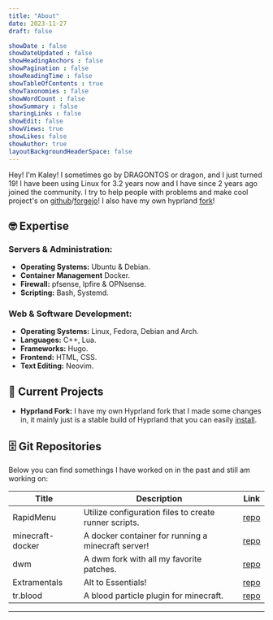 ```yaml
---
title: "About"
date: 2023-11-27
draft: false

showDate : false
showDateUpdated : false
showHeadingAnchors : false
showPagination : false
showReadingTime : false
showTableOfContents : true
showTaxonomies : false 
showWordCount : false
showSummary : false
sharingLinks : false
showEdit: false
showViews: true
showLikes: false
showAuthor: true
layoutBackgroundHeaderSpace: false
---
```


Hey! I'm Kaley! I sometimes go by DRAGONTOS or dragon, and I just turned 19! I have been using Linux for 3.2 years now and I have since 2 years ago joined the community. I try to help people with problems and make cool project's on 
[github](https://github.com/DRAGONTOS)/[forgejo](https://git.kaleyfischer.xyz/DRAGONTOS)! I also have my own hyprland [fork](https://github.com/Trensa-Organization/hyprland)!

## 🤓 Expertise

### Servers & Administration: 
- **Operating Systems:** Ubuntu & Debian.
- **Container Management** Docker.
- **Firewall:** pfsense, Ipfire & OPNsense.
- **Scripting:** Bash, Systemd.

### Web & Software Development:
- **Operating Systems:** Linux, Fedora, Debian and Arch.
- **Languages:** C++, Lua.
- **Frameworks:** Hugo.
- **Frontend:** HTML, CSS.
- **Text Editing:** Neovim.

## 📒 Current Projects 
- **Hyprland Fork:** I have my own Hyprland fork that I made some changes in, it mainly just is a stable build of Hyprland that you can easily [install]().

## 🗄️ Git Repositories
Below you can find somethings I have worked on in the past and still am working on:

<table>
    <thead>
        <tr>
            <th>Title</th>
            <th>Description</th>
            <th>Link</th>
        </tr>
    </thead>
    <tbody>
         <tr>
            <td>RapidMenu</td>
            <td>Utilize configuration files to create runner scripts.</td>
            <td><a target="_blank" href="https://git.kaleyfischer.xyz/DRAGONTOS/RapidMenu">repo</a></td>
        </tr>
        <tr>
            <td>minecraft-docker</td>
            <td>A docker container for running a minecraft server!</td>
            <td><a target="_blank" href="https://git.kaleyfischer.xyz/DRAGONTOS/minecraft-docker">repo</a></td>
        </tr>
         <tr>
            <td>dwm</td>
            <td>A dwm fork with all my favorite patches.</td>
            <td><a target="_blank" href="https://git.kaleyfischer.xyz/DRAGONTOS/dwm">repo</a></td>
        </tr>
         <tr>
            <td>Extramentals</td>
            <td>Alt to Essentials!</td>
            <td><a target="_blank" href="https://github.com/Trensa-Organization/Extramentals">repo</a></td>
        </tr>
         <tr>
            <td>tr.blood</td>
            <td>A blood particle plugin for minecraft.</td>
            <td><a target="_blank" href="https://github.com/DRAGONTOS/tr.blood">repo</a></td>
        </tr>
    </tbody>
</table>

---
